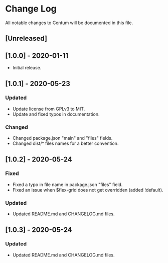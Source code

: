 # Change Log
All notable changes to Centum will be documented in this file.

## [Unreleased]

## [1.0.0] - 2020-01-11
- Initial release.

## [1.0.1] - 2020-05-23
### Updated
- Update license from GPLv3 to MIT.
- Update and fixed typos in documentation.
### Changed
- Changed package.json "main" and "files" fields.
- Changed dist/* files names for a better convention.

## [1.0.2] - 2020-05-24
### Fixed
- Fixed a typo in file name in package.json "files" field.
- Fixed an issue when $flex-grid does not get overridden (added !default).
### Updated
- Updated README.md and CHANGELOG.md files.

## [1.0.3] - 2020-05-24
### Updated
- Updated README.md and CHANGELOG.md files.
